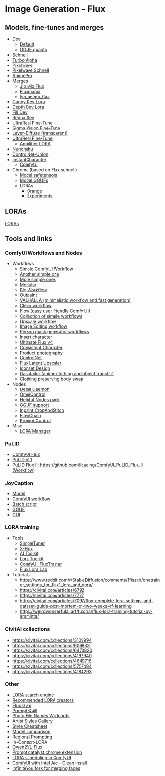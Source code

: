 # Image Generation - Flux

## Models, fine-tunes and merges
- Dev
  - [Default](https://huggingface.co/black-forest-labs/FLUX.1-dev)
  - [GGUF quants](https://huggingface.co/city96/FLUX.1-dev-gguf)
- [Schnell](https://huggingface.co/black-forest-labs/FLUX.1-schnell)
- [Turbo Alpha](https://huggingface.co/alimama-creative/FLUX.1-Turbo-Alpha)
- [Pixelwave](https://civitai.com/models/141592/pixelwave)
- [Pixelwave Schnell](https://civitai.com/models/141592?modelVersionId=1002647)
- [AnimePro](https://civitai.com/models/934628?modelVersionId=1053818)
- Merges
  - [Jib Mix Flux](https://civitai.com/models/686814?modelVersionId=1001176)
  - [Fluxmania](https://civitai.com/models/778691?modelVersionId=1050076)
  - [lyh_anime_flux](https://civitai.com/models/684646/lyhanimeflux)
- [Canny Dev Lora](https://huggingface.co/black-forest-labs/FLUX.1-Canny-dev-lora)
- [Depth Dev Lora](https://huggingface.co/black-forest-labs/FLUX.1-Depth-dev-lora)
- [Fill Dev](https://huggingface.co/black-forest-labs/FLUX.1-Fill-dev)
- [Redux Dev](https://huggingface.co/black-forest-labs/FLUX.1-Redux-dev)
- [UltraReal Fine-Tune](https://civitai.com/models/978314?modelVersionId=1164498)
- [Sigma Vision Fine-Tune](https://civitai.com/models/1223425/sigma-vision)
- [Layer-Diffuse (transparent)](https://github.com/RedAIGC/Flux-version-LayerDiffuse)
- [UltraReal Fine-Tune](https://civitai.com/models/978314?modelVersionId=1413133)
  - [Amplifier LORA](https://civitai.com/models/1200242/realistic-amplifier-for-ultrareal-fine-tune)
- [Nunchaku](https://github.com/mit-han-lab/nunchaku)
- [ControlNet-Union](https://huggingface.co/Shakker-Labs/FLUX.1-dev-ControlNet-Union-Pro-2.0)
- [InstantCharacter](https://github.com/Tencent-Hunyuan/InstantCharacter)
  - [ComfyUI](https://github.com/jax-explorer/ComfyUI-InstantCharacter)
- Chroma (based on Flux schnell)
  - [Model safetensors](https://civitai.com/models/1330309)
  - [Model GGUFs](https://huggingface.co/silveroxides/Chroma-GGUF/tree/main)
  - LORAs
    - [Orange](https://huggingface.co/prithivMLmods/Orange-Chroma-Flux-LoRA)
    - [Experiments](https://huggingface.co/silveroxides/Chroma-LoRA-Experiments)

## LORAs
[LORAs](ai-image_gen_loras.md)

## Tools and links

### ComfyUI Workflows and Nodes
- Workflows
  - [Simple ComfyUI Workflow](https://github.com/Wonderflex/WonderflexComfyWorkflows)
  - [Another simple one](https://www.reddit.com/r/StableDiffusion/comments/1ewdllh/simple_comfyui_flux_workflows_v2_for_q8q5q4_models/)
  - [More simple ones](https://civitai.com/models/664346?modelVersionId=766185)
  - [Modular](https://civitai.com/models/642589)
  - [Big Workflow](https://civitai.com/models/618578/flux-dev-hi-res-fix-img2img-in-and-out-paint-wildcards-loras-upscaler?modelVersionId=693048)
  - [Outpaint](https://openart.ai/workflows/myaiforce/M3OEFh46Ojtb6RcdOCsI)
  - [VALHALLA (minimalistic workflow and fast generation)](https://civitai.com/models/818589/flux-valhalla)
  - [Clean workflow](https://civitai.com/models/698637?modelVersionId=781746)
  - [Flow (easy user friendly Comfy UI)](https://github.com/diStyApps/ComfyUI-disty-Flow)
  - [Collection of simple workflows](https://civitai.com/models/912123/all-simple-workflow-flux-or-upscale-or-lora-or-gguf-or-civitai-metadata)
  - [Upscale workflow](https://www.patreon.com/posts/113348776)
  - [Image Editing workflow](https://github.com/logtd/ComfyUI-Fluxtapoz)
  - [Person mask generator workflows](https://github.com/djbielejeski/a-person-mask-generator)
  - [Insert character](https://github.com/kinelite/Flux-insert-character)
  - [Ultimate Flux v4](https://www.patreon.com/posts/120952448)
  - [Consistent Character](https://civitai.com/articles/8916/workflow-i2i-consistent-character-generation-flux)
  - [Product photography](https://civitai.com/posts/12667036)
  - [ControlNet](https://www.patreon.com/posts/flux-depth-canny-118065837)
  - [Flux Latent Upscaler](https://github.com/rickrender/FluxLatentUpscaler)
  - [Iconset Design](https://civitai.com/models/835897)
  - [Dashtailor (anime clothing and object transfer)](https://github.com/dashtoon/dashtailor-workflow)
  - [Clothing preserving body swap](https://openart.ai/workflows/nomadoor/clothing-preserving-body-swap/ZhZVTtf5ub9izozD7eBU)
- Nodes
  - [Detail Daemon](https://github.com/Jonseed/ComfyUI-Detail-Daemon)
  - [OmniControl](https://github.com/Macoron/ComfyUI-Diffusers-OminiControl)
  - [Helpful Nodes pack](https://github.com/rgthree/rgthree-comfy)
  - [GGUF support](https://github.com/city96/ComfyUI-GGUF)
  - [Inpaint CropAndStitch](https://github.com/lquesada/ComfyUI-Inpaint-CropAndStitch)
  - [FlowChain](https://github.com/numz/Comfyui-FlowChain)
  - [Prompt Control](https://github.com/asagi4/comfyui-prompt-control)
- Misc
  - [LORA Manager](https://github.com/willmiao/ComfyUI-Lora-Manager)

### PuLID
- [ComfyUI Flux](https://github.com/balazik/ComfyUI-PuLID-Flux)
- [PuLID v1.1](https://github.com/ToTheBeginning/PuLID)
- [PuLID Flux II: https://github.com/lldacing/ComfyUI_PuLID_Flux_ll (Workflow](https://github.com/ViewComfy/cloud-public/blob/main/workflows/Image-Face-Swap-PuLID-II/workflow.json))

### JoyCaption 
- [Model](https://huggingface.co/Wi-zz/joy-caption-pre-alpha)
- [ComfyUI workflow](https://github.com/EvilBT/ComfyUI_SLK_joy_caption_two)
- [Batch script](https://github.com/MNeMoNiCuZ/joy-caption-batch)
- [GGUF](https://huggingface.co/Jobaar/Llama-JoyCaption-Alpha-Two-GGUF)
- [GUI](https://github.com/D3voz/joy-caption-beta-one-gui-mod)

### LORA training
- Tools
  - [SimpleTuner](https://github.com/bghira/SimpleTuner)
  - [X-Flux](https://github.com/XLabs-AI/x-flux)
  - [AI Toolkit](https://github.com/ostris/ai-toolkit)
  - [Lora Toolkit](https://github.com/psdwizzard/Lora-Toolkit)
  - [ComfyUI-FluxTrainer](https://github.com/kijai/ComfyUI-FluxTrainer)
  - [Flux Lora Lab](https://huggingface.co/spaces/multimodalart/flux-lora-lab)
- Tutorials 
  - https://www.reddit.com/r/StableDiffusion/comments/1fiszxb/onetrainer_settings_for_flux1_lora_and_dora/
  - https://civitai.com/articles/6792
  - https://civitai.com/articles/7777
  - https://civitai.com/articles/7097/flux-complete-lora-settings-and-dataset-guide-post-mortem-of-two-weeks-of-learning
  - https://weirdwonderfulai.art/tutorial/flux-lora-training-tutorial-by-araminta/

### CivitAI collections
- https://civitai.com/collections/3109994
- https://civitai.com/collections/906833
- https://civitai.com/collections/6473820
- https://civitai.com/collections/4192940
- https://civitai.com/collections/4649716
- https://civitai.com/collections/5757484
- https://civitai.com/collections/4184293

### Other
- [LORA search engine](https://www.fluxforge.app/)
- [Recommended LORA creators](https://civitai.com/user/Adel_AI/models)
- [Flux Gym](https://github.com/cocktailpeanut/fluxgym)
- [Prompt Quill](https://github.com/osi1880vr/prompt_quill)
- [Photo File Names Wildcards](https://civitai.com/models/830154)
- [Artist Styles Gallery](https://enragedantelope.github.io/Styles-FluxDev/)
- [Style Cheatsheet](https://cheatsheet.strea.ly/)
- [Model comparison](https://www.reddit.com/r/StableDiffusion/comments/1fdjkp4/flux_model_comparison/)
- [Regional Prompting](https://github.com/instantX-research/Regional-Prompting-FLUX)
- [In-Context-LORA](https://github.com/ali-vilab/In-Context-LoRA)
- [Qwen2VL-Flux](https://github.com/erwold/qwen2vl-flux)
- [Prompt catalyst chrome extension](https://chromewebstore.google.com/detail/prompt-catalyst/hehieakgdbakdajfpekgmfckplcjmgcf?pli=1)
- [LORA scheduling in ComfyUI](https://blog.comfy.org/p/masking-and-scheduling-lora-and-model-weights)
- [ComfyUI with Intel Arc - Clean install](https://github.com/ai-joe-git/ComfyUI-Intel-Arc-Clean-Install-Windows-venv-XPU-)
- [InfiniteYou fork for merging faces](https://github.com/petermg/InfiniteYou/)

